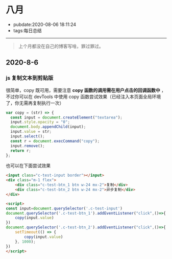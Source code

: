 # 八月

- pubdate:2020-08-06 18:11:24
- tags:每日总结

---

> 上个月都没在自己的博客写啥，罪过罪过。

## 2020-8-6

### js 复制文本到剪贴版

很简单，copy 既可用，需要注意 **copy 函数的调用需在用户点击的回调函数中** ，不过你可以在 devTools 中使用 copy 函数尝试效果（已经注入本页面全局环境了，你无需再复制执行一次）

```javascript {run}
var copy = (str) => {
  const input = document.createElement("textarea");
  input.style.opacity = "0";
  document.body.appendChild(input);
  input.value = str;
  input.select();
  const r = document.execCommand("copy");
  input.remove();
  return r;
};
```

也可以在下面尝试效果

```html {run}
<input class="c-test-input border"></input>
<div class="m-1 flex">
    <div class="c-test-btn_1 btn w-24 mx-2">复制</div>
    <div class="c-test-btn_2 btn w-24 mx-2">异步复制</div>
</div>

<script>
const input=document.querySelector('.c-test-input')
document.querySelector('.c-test-btn_1').addEventListener("click",()=>{
    copy(input.value)
})
document.querySelector('.c-test-btn_2').addEventListener("click",()=>{
    setTimeout(() => {
        copy(input.value)
    }, 1000);
})
</script>
```
